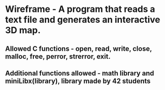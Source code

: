 # Wireframe - A program that reads a text file and generates an interactive 3D map.
## Allowed C functions - open, read, write, close, malloc, free, perror, strerror, exit.
## Additional functions allowed - math library and miniLibx(library), library made by 42 students

